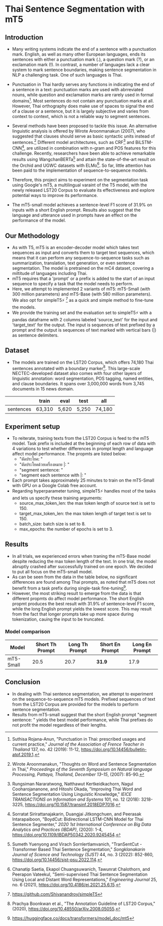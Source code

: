 # Thai Sentence Segmentation with mT5

## Introduction
- Many writing systems indicate the end of a sentence with a punctuation mark. English, as well as many other European languages, ends its sentences with either a punctuation mark (.), a question mark (?), or an exclamation mark (!). In contrast, a number of languages lack a clear system to mark sentence boundaries, making sentence segmentation in NLP a challenging task. One of such languages is Thai.

- Punctuation in Thai hardly serves any functions in indicating the end of a sentence in a text: punctuation marks are used with abrreviated nouns, while question and exclamation marks are rarely used in formal domains[^1]. Most sentences do not contain any punctuation marks at all. However, Thai orthography does make use of spaces to signal the end of a clause or a sentence, but it is largely subjective and varies from context to context, which is not a reliable way to segment sentences.

- Several methods have been proposed to tackle this issue. An alternative linguistic analysis is offered by Wirote Aroonmanakun (2007), who suggested that clauses should serve as basic syntactic units instead of sentences.[^2] Different model architectures, such as CRF[^3] and BiLSTM-CNN[^4], are utilized in combination with n-gram and POS features for this challenge. Recently, researchers have been able to achieve remarkable results using WangchanBERTa[^5] and attain the state-of-the-art result on the Orchid and UGWC datasets with ELMo[^6]. So far, little attention has been paid to the implementation of sequence-to-sequence models. 

- Therefore, this project aims to experiment on the segmentation task using Google's mT5, a multilingual varaint of the T5 model, with the newly released LST20 Corpus to evaluate its effectiveness and explore potential ways to improve its performance.

- The mT5-small model achieves a sentence-level F1 score of 31.9% on inputs with a short English prompt. Results also suggest that the language and utterance used in prompts have an effect on the performance of the model.

## Our Methodology 

- As with T5, mT5 is an encoder-decoder model which takes text sequences as input and converts them to target text sequences, which means that it can perform any sequence-to-sequence tasks such as summarization, translation, text generation, or even sentence segmentation. The model is pretrained on the mC4 dataset, covering a miltitude of languages including Thai. 
- mT5 requires that a 'prompt' or a prefix is added to the start of an input sequence to specify a task that the model needs to perform.
- Here, we attempt to implemented 2 variants of mT5: mT5-Small (with 300 million parameters) and mT5-Base (with 580 million parameters). We also opt for simpleT5⚡️ [^7] as a quick and simple method to fine-tune the models.
- We provide the training set and the evaluation set to simpleT5⚡️ with a pandas dataframe with 2 columns labeled 'source_text' for the input and 'target_text' for the output. The input is sequences of text prefixed by a prompt and the output is sequences of text marked with vertical bars (|) as sentence delimiters.

## Dataset
- The models are trained on the LST20 Corpus, which offers 74,180 Thai sentences annotated with a boundary marker[^8]. This large-scale NECTEC-developed dataset also comes with four other layers of linguistic annotation: word segmentation, POS tagging, named entities, and clause boundaries. It spans over 3,000,000 words from 3,745 documents in 15 news domain.

|           | train  | eval  | test  | all    |
|-----------|--------|-------|-------|--------|
| sentences | 63,310 | 5,620 | 5,250 | 74,180 |

## Experiment setup
- To reiterate, training texts from the LST20 Corpus is feed to the mT5 model. Task prefix is included at the beginning of each row of data with 4 variations to test whether differences in prompt length and language affect model performance. The propmts are listed below:
    - "ตัดประโยค: "
    - "ตัดประโยคด้วยเครื่องหมาย |: "
    - "segment sentence: "
    - "segment each sentence with |: "
- Each prompt takes approximately 25 minutes to train on the mT5-Small with GPU on a Google Colab free account. 
- Regarding hyperparameter tuning, simpleT5⚡️ handles most of the tasks and lets us specify these training arguments:
    - source_max_token_len: the max token length of source text is set to 150.
    - target_max_token_len: the max token length of target text is set to 150.
    - batch_size: batch size is set to 8.
    - max_epochs: the number of epochs is set to 3.

## Results 
- In all trials, we experienced errors when traning the mT5-Base model despite reducing the max token length of the text. In one trial, the model abruptly crashed after successfully trained on one epoch. We decided to put all focus on the mT5-small model. 
- As can be seen from the data in the table below, no significant differences are found among Thai prompts, as noted that mT5 does not benefit from a task prefix during single-task fine-tuning[^9].
- However, the most striking result to emerge from the data is that different propmts do affect model performance. The short English propmt produces the best result with 31.9% of sentence-level F1 score, while the long English prompt yields the lowest score. This may result from the fact that longer prompts take up more space during tokenization, cauing the input to be truncated.

### Model comparison
| Model     | Short Th Prompt | Long Th Prompt | Short En Prompt | Long En Prompt |
|-----------|-------------------|------------------|-------------------|------------------|
| mT5-Small | 20.5              | 20.7             | **31.9**              | 17.9             |


## Conclusion
- In dealing with Thai sentence segmentation, we attempt to experiment on the sequence-to-sequence mT5 models. Prefixed sequences of text from the LST20 Corpus are provided for the models to perform sentence segmentation.
- Results from mT5-small suggest that the short English prompt "segment sentence: " yields the best model performance, while Thai prefixes do not profit the model regardless of their lengths.


[^1]: Suthisa Rojana-Anun, "Punctuation in Thai: prescribed usages and current practice," *Journal of the Association of Frence Teacher in Thailand* 137, no. 42 (2019): 11-12, https://doi.org/10.14456/bulletin-atpf.2019.1.

[^2]: Wirote Aroonmanakun, "Thoughts on Word and Sentence Segmentation in Thai," *Proceedings of the Seventh Symposium on Natural language Processing, Pattaya, Thailand, December 13–15*, (2007): 85-90.

[^3]: Rungsiman Nararatwong, Natthawut Kertkeidkachorn, Nagul Cooharojananone, and Hitoshi Okada, "Improving Thai Word and Sentence Segmentation Using Linguistic Knowledge," *IEICE TRANSACTIONS on Information and Systems* 101, no. 12 (2018): 3218-3225, https://doi.org/10.1587/transinf.2018EDP7016.

[^4]: Sorratat Sirirattanajakarin, Duangjai Jitkongchuen, and Peerasak Intarapaiboon, "BoydCut: Bidirectional LSTM-CNN Model for Thai Sentence Segmenter," *2020 1st International Conference on Big Data Analytics and Practices (IBDAP)*, (2020): 1-4, https://doi.org/10.1109/IBDAP50342.2020.9245454.

[^5]: Sumeth Yuenyong and Virach Sornlertlamvanich, "TranSentCut - Transformer Based Thai Sentence Segmentation," *Songklanakarin Journal of Science and Technology (SJST)* 44, no. 3 (2022): 852-860, https://doi.org/10.14456/sjst-psu.2022.114.

[^6]: Chanatip Saetia, Ekapol Chuangsuwanich, Tawunrat Chalothorn, and Peerapon Vateekul, "Semi-supervised Thai Sentence Segmentation Using Local and Distant Word Representations," *Engineering Journal* 25, no. 6 (2021), https://doi.org/10.4186/ej.2021.25.6.15.

[^7]: https://github.com/Shivanandroy/simpleT5

[^8]: Prachya Boonkwan et al., "The Annotation Guideline of LST20 Corpus," (2020), https://doi.org/10.48550/arXiv.2008.05055.

[^9]: https://huggingface.co/docs/transformers/model_doc/mt5
